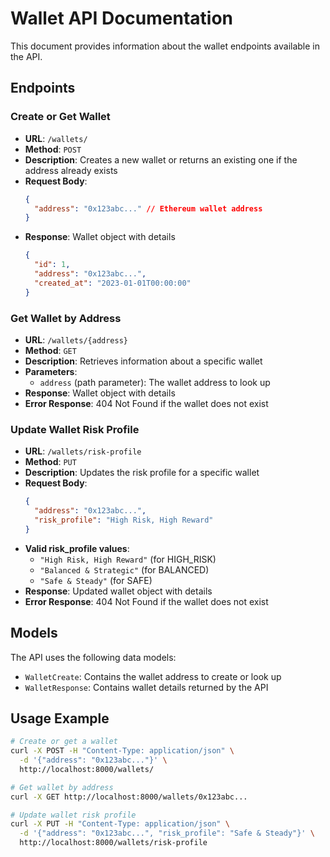 # Wallet API Documentation

This document provides information about the wallet endpoints available in the API.

## Endpoints

### Create or Get Wallet

- **URL**: `/wallets/`
- **Method**: `POST`
- **Description**: Creates a new wallet or returns an existing one if the address already exists
- **Request Body**:
  ```json
  {
    "address": "0x123abc..." // Ethereum wallet address
  }
  ```
- **Response**: Wallet object with details
  ```json
  {
    "id": 1,
    "address": "0x123abc...",
    "created_at": "2023-01-01T00:00:00"
  }
  ```

### Get Wallet by Address

- **URL**: `/wallets/{address}`
- **Method**: `GET`
- **Description**: Retrieves information about a specific wallet
- **Parameters**:
  - `address` (path parameter): The wallet address to look up
- **Response**: Wallet object with details
- **Error Response**: 404 Not Found if the wallet does not exist

### Update Wallet Risk Profile

- **URL**: `/wallets/risk-profile`
- **Method**: `PUT`
- **Description**: Updates the risk profile for a specific wallet
- **Request Body**:
  ```json
  {
    "address": "0x123abc...",
    "risk_profile": "High Risk, High Reward"
  }
  ```
- **Valid risk_profile values**:
  - `"High Risk, High Reward"` (for HIGH_RISK)
  - `"Balanced & Strategic"` (for BALANCED)
  - `"Safe & Steady"` (for SAFE)
- **Response**: Updated wallet object with details
- **Error Response**: 404 Not Found if the wallet does not exist

## Models

The API uses the following data models:

- `WalletCreate`: Contains the wallet address to create or look up
- `WalletResponse`: Contains wallet details returned by the API

## Usage Example

```bash
# Create or get a wallet
curl -X POST -H "Content-Type: application/json" \
  -d '{"address": "0x123abc..."}' \
  http://localhost:8000/wallets/

# Get wallet by address
curl -X GET http://localhost:8000/wallets/0x123abc...

# Update wallet risk profile
curl -X PUT -H "Content-Type: application/json" \
  -d '{"address": "0x123abc...", "risk_profile": "Safe & Steady"}' \
  http://localhost:8000/wallets/risk-profile
```
